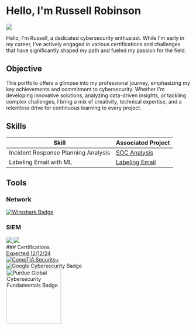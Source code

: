 # Hello, I'm Russell Robinson
<a href="https://www.linkedin.com/in/russell-robinson-a54ba6112/"><img src="https://img.shields.io/badge/-LinkedIn-0072b1?&style=for-the-badge&logo=linkedin&logoColor=white" /></a>


Hello, I'm Russell, a dedicated cybersecurity enthusiast. While I'm early in my career, I've actively engaged in various certifications and challenges that have significantly shaped my path and fueled my passion for the field.

## Objective
This portfolio offers a glimpse into my professional journey, emphasizing my key achievements and commitment to cybersecurity. Whether I'm developing innovative solutions, analyzing data-driven insights, or tackling complex challenges, I bring a mix of creativity, technical expertise, and a relentless drive for continuous learning to every project.

## Skills


| Skill                                         | Associated Project         |
|-----------------------------------------------|----------------------------|
| Incident Response Planning Analysis      | <a href="https://github.com/Russell-Robinson/Russell-Robinson.github.io/blob/b408d70e8299af4236ea1e122d2a50a1a727543f/2023%20Tesla_Incident-report-analysis.pdf">SOC Analysis</a>|
| Labeling Email with ML | <a href="https://github.com/Russell-Robinson/Russell-Robinson/blob/3462cccb6463d30f55897c4fcd7811340a40a725/Russell_project_(1).ipynb"> Labeling Email</a>|

## Tools

### Network
<div>
<a href="https://www.wireshark.org" target="_blank">
    <img src="https://img.shields.io/badge/-Wireshark-1679A7?style=for-the-badge&logo=Wireshark&logoColor=white" alt="Wireshark Badge">
</a>

    

</div>

### SIEM
<div>
<a href="https://www.splunk.com" target="_blank">    
<img src="https://img.shields.io/badge/-Splunk-000000?&style=for-the-badge&logo=Splunk&logoColor=white" />
<a href="https://www.elastic.co" target="_blank">
    <img src="https://img.shields.io/badge/-Elastic-005571?&style=for-the-badge&logo=Elastic&logoColor=white" />
</a>
    
<div>
</div>
### Certifications

<div>
    <a href="#" title="Expectancy: December 2024">Expected 12/12/24</a>
</div>

<div>
    <a href="https://www.comptia.com" target="_blank">    
        <img src="https://img.shields.io/badge/-Security%2B-FF0000?&style=for-the-badge&logo=CompTIA&logoColor=white" alt="CompTIA Security+" />
    </a>
</div>



</div>


<div>
</div>

<div>
    <img src="https://img.shields.io/badge/-Google%20Cybersecurity-4285F4?&style=for-the-badge&logo=Google&logoColor=white" alt="Google Cybersecurity Badge" />
</div>

<div>
    <a href="https://www.credly.com" target="_blank">
        <img src="https://github.com/user-attachments/assets/3fa38ee4-c427-4d59-bc40-f3b04666bf40" alt="Purdue Global Cybersecurity Fundamentals Badge" style="width:150px; height:auto;" />
    </a>
    <div data-iframe-width="150" data-iframe-height="270" data-share-badge-id="369e8e1c-0278-42d3-b899-7ea8b697782d" data-share-badge-host="https://www.credly.com"></div>
    

